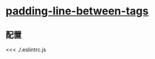 # [padding-line-between-tags](https://eslint.vuejs.org/rules/padding-line-between-tags.html)

## 配置

<<< ./.eslintrc.js

